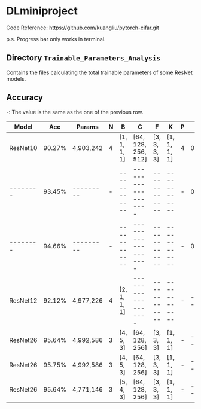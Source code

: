 # DLminiproject

Code Reference: https://github.com/kuangliu/pytorch-cifar.git

p.s. Progress bar only works in terminal.

## Directory `Trainable_Parameters_Analysis`

Contains the files calculating the total trainable parameters of some ResNet models.

## Accuracy

-: The value is the same as the one of the previous row.

| Model  | Acc  |Params   |N|B           | C                 | F          | K          |P|LR   |Epochs|
|--------|------|---------|-|------------|-------------------|------------|------------|-|-----|---|
|ResNet10|90.27%|4,903,242|4|[1, 1, 1, 1]|[64, 128, 256, 512]|[3, 3, 3, 3]|[1, 1, 1, 1]|4|0.001|200|
|--------|93.45%|---------|-|------------|-------------------|------------|------------|-|0.01 |200|
|--------|94.66%|---------|-|------------|-------------------|------------|------------|-|0.1  |200|
|ResNet12|92.12%|4,977,226|4|[2, 1, 1, 1]|-------------------|------------|------------|-|-----|200|
|ResNet26|95.64%|4,992,586|3|[4, 5, 3]   |[64, 128, 256]     |[3, 3, 3]   |[1, 1, 1]   |-|-----|200|
|ResNet26|95.75%|4,992,586|3|[4, 5, 3]   |[64, 128, 256]     |[3, 3, 3]   |[1, 1, 1]   |-|-----|400|
|ResNet26|95.64%|4,771,146|3|[5, 4, 3]   |[64, 128, 256]     |[3, 3, 3]   |[1, 1, 1]   |-|-----|200|
